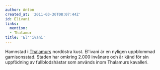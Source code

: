```yaml
---
author: Anton
created_at: '2011-03-30T08:07:44Z'
id: Elivani
links:
  mention:
  - Thalamur
title: 'El''ivani'
---
```


Hamnstad i [Thalamurs] nordöstra kust. El'ivani är en nyligen uppblommad garnisonsstad. Staden har
omkring 2.000 invånare och är känd för sin uppfödning av fullblodshästar som används inom Thalamurs
kavalleri.

  [Thalamurs]: Thalamur
